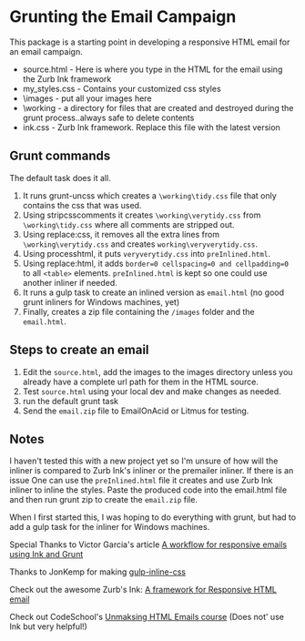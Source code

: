 # Grunting the Email Campaign #

This package is a starting point in developing a responsive HTML email for an email campaign.

* source.html - Here is where you type in the HTML for the email using the Zurb Ink framework
* my_styles.css - Contains your customized css styles
* \images - put all your images here
* \working - a directory for files that are created and destroyed during the grunt process..always safe to delete contents
* ink.css - Zurb Ink framework.  Replace this file with the latest version


## Grunt commands ##
The default task does it all.
 1. It runs grunt-uncss which creates a `\working\tidy.css` file that only contains the css that was used.
 2. Using stripcsscomments it creates `\working\verytidy.css` from `\working\tidy.css` where all comments are stripped out.
 3. Using replace:css, it removes all the extra lines from `\working\verytidy.css` and creates `working\veryverytidy.css`.
 4. Using processhtml, it puts `veryverytidy.css` into `preInlined.html`.
 5. Using replace:html, it adds `border=0 cellspacing=0 and cellpadding=0` to all `<table>` elements. `preInlined.html` is kept so one could use another inliner if needed.
 6. It runs a gulp task to create an inlined version as `email.html`  (no good grunt inliners for Windows machines, yet)
 7. Finally, creates a zip file containing the `/images` folder and the `email.html`.

## Steps to create an email ##
 1. Edit the `source.html`, add the images to the images directory unless you already have a complete url path for them in the HTML source.
 2. Test `source.html` using your local dev and make changes as needed.
 3. run the default grunt task
 4. Send the `email.zip` file to EmailOnAcid or Litmus for testing.

 ## Notes ##
I haven't tested this with a new project yet so I'm unsure of how will the inliner is compared to Zurb Ink's inliner or the premailer inliner.  If there is an issue
One can use the `preInlined.html` file it creates and use Zurb Ink inliner to inline the styles.  Paste the produced code into the email.html file and then run grunt zip
to create the `email.zip` file.

When I first started this, I was hoping to do everything with grunt, but had to add a gulp task for the inliner for Windows machines.

Special Thanks to Victor Garcia's article [A workflow for responsive emails using Ink and Grunt](https://medium.com/@victorgarcia/a-workflow-for-responsive-emails-using-ink-and-grunt-32d607879082)

Thanks to JonKemp for making [gulp-inline-css](https://www.npmjs.com/package/gulp-inline-css)

Check out the awesome Zurb's Ink: [A framework for Responsive HTML email](http://zurb.com/ink/)

Check out CodeSchool's [Unmaksing HTML Emails course](http://campus.codeschool.com/courses/unmasking-html-emails) (Does not' use Ink but very helpful!)